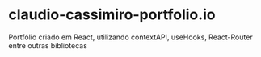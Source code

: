 # claudio-cassimiro-portfolio.io
Portfólio criado em React, utilizando contextAPI, useHooks, React-Router entre outras bibliotecas

